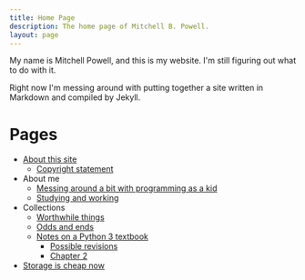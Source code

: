 ```yaml
---
title: Home Page
description: The home page of Mitchell B. Powell.
layout: page
---
```


My name is Mitchell Powell, and this is my website. I'm still figuring out what to do with it.

Right now I'm messing around with putting together a site written in Markdown and compiled by Jekyll.



# Pages
* [About this site](p/about-site.html)
    * [Copyright statement](p/copyright-statement.html)
* About me
    * [Messing around a bit with programming as a kid](p/messing-around.html)
    * [Studying and working](p/work-and-study.html)
* Collections
    * [Worthwhile things](p/worthwhile-things.html)
    * [Odds and ends](p/odds-and-ends.html)
    * [Notes on a Python 3 textbook](p/think-like/)
        * [Possible revisions](p/think-like/possible-revisions.html)
        * [Chapter 2](p/think-like/c2.html)
* [Storage is cheap now](p/storage-prices.html)



